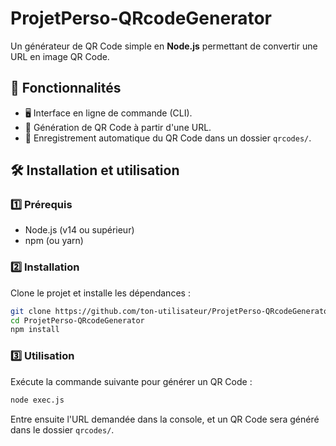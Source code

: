 #  ProjetPerso-QRcodeGenerator

Un générateur de QR Code simple en **Node.js** permettant de convertir une URL en image QR Code.

## 🚀 Fonctionnalités

- 🖥️ Interface en ligne de commande (CLI).
- 🔗 Génération de QR Code à partir d'une URL.
- 💾 Enregistrement automatique du QR Code dans un dossier `qrcodes/`.

## 🛠️ Installation et utilisation

### 1️⃣ Prérequis
- Node.js (v14 ou supérieur)
- npm (ou yarn)

### 2️⃣ Installation  
Clone le projet et installe les dépendances :  

```sh
git clone https://github.com/ton-utilisateur/ProjetPerso-QRcodeGenerator.git
cd ProjetPerso-QRcodeGenerator
npm install
```

### 3️⃣ Utilisation  

Exécute la commande suivante pour générer un QR Code :  

```sh
node exec.js
```

Entre ensuite l'URL demandée dans la console, et un QR Code sera généré dans le dossier `qrcodes/`.

